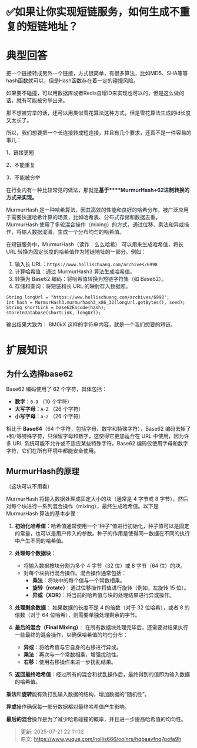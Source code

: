 # ✅如果让你实现短链服务，如何生成不重复的短链地址？

# 典型回答


把一个链接转成另外一个链接，方式很简单，有很多算法，比如MD5、SHA等等hash函数就可以，但是Hash函数存在着一定的碰撞风险。



如果要不碰撞，可以用数据库或者Redis自增ID来实现也可以的，但是这么做的话，就有可能被穷举出来。



那不想被穷举的话，还可以用类似雪花算法这种方式，但是雪花算法生成的id长度又太长了。



所以，我们想要把一个长连接转成短连接，并且有几个要求，还真不是一件容易的事儿：



1、链接更短

2、不能重复

3、不能被穷举



在行业内有一种比较常见的做法，那就是**基于****<font style="color:rgb(31, 35, 40);">MurmurHash+62进制转换的方式来实现。</font>**

<font style="color:rgb(31, 35, 40);"></font>

MurmurHash<font style="color:rgb(31, 35, 40);"> 是一种哈希算法，因其高效的性能和良好的哈希分布，被广泛应用于需要快速哈希计算的场景，比如哈希表、分布式存储和数据去重。 MurmurHash 使用了多轮混合操作（mixing）的方式，通过位移、乘法和异或操作，将输入数据混淆，生成一个分布均匀的哈希值。  </font>

<font style="color:rgb(31, 35, 40);"></font>

在短链服务中，MurmurHash（读作：么么哈希） 可以用来生成哈希值，将长 URL 转换为固定长度的哈希值作为短链地址的一部分。例如：



1. 输入长 URL<font style="color:rgb(31, 35, 40);">：</font>`https://www.hollischuang.com/archives/6998`
2. 计算哈希值<font style="color:rgb(31, 35, 40);">：通过 MurmurHash3 算法生成哈希值。</font>
3. 转换为 Base62 编码<font style="color:rgb(31, 35, 40);">：将哈希值转换为短链字符集（如 Base62）。</font>
4. 存储和查询<font style="color:rgb(31, 35, 40);">：将短链和长 URL 的映射存入数据库。</font>

<font style="color:rgb(31, 35, 40);"></font>

```plain
String longUrl = "https://www.hollischuang.com/archives/6998";
int hash = MurmurHash3.murmurhash3_x86_32(longUrl.getBytes(), seed);
String shortLink = base62Encode(hash);
storeInDatabase(shortLink, longUrl);
```



输出结果大致为： 8M0kX  这样的字符串内容，就是一个我们想要的短链。



# 扩展知识


## 为什么选择base62


Base62 编码使用了 62 个字符，具体包括：

+ **数字**：`0-9` （10 个字符）
+ **大写字母**：`A-Z` （26 个字符）
+ **小写字母**：`a-z` （26 个字符）



相比于 **Base64**（64 个字符，包括字母、数字和特殊字符），Base62 编码去掉了`+`和`/`等特殊字符，只保留字母和数字，这使得它更加适合在 URL 中使用，因为许多 URL 系统可能不允许或不适应某些特殊字符。Base62 编码仅使用字母和数字字符，它们在所有环境中都能安全使用。





## MurmurHash的原理


（这块可以不用看）



MurmurHash 将输入数据处理成固定大小的块（通常是 4 字节或 8 字节），然后对每个块进行一系列混合操作（mixing），最终生成哈希值。以下是 MurmurHash 算法的基本步骤：



1. **初始化哈希值**：哈希值通常使用一个“种子”值进行初始化，种子值可以是固定的常量，也可以是用户传入的参数。种子的作用是使得同一数据在不同的执行中产生不同的哈希值。



2. **处理每个数据块**：
    - 将输入数据按块分割为多个 4 字节（32 位）或 8 字节（64 位）的块。
    - 对每个块执行混合操作。混合操作通常包括：
        * **乘法**：将块中的每个值与一个常数相乘。
        * **旋转（rotate）**：通过位移操作将值进行旋转（例如，左旋转 15 位）。
        * **异或（XOR）**：将当前的哈希值与块的处理结果进行异或操作。



3. **处理剩余数据**： 如果数据的长度不是 4 的倍数（对于 32 位哈希），或者 8 的倍数（对于 64 位哈希），则需要单独处理剩余的字节。



4. **最后的混合（Final Mixing）**： 在所有数据块处理完毕后，还需要对结果执行一些最终的混合操作，以确保哈希值的均匀分布：
    - **异或**：将哈希值与它自身的右移进行异或。
    - **乘法**：再次与一个常数相乘，增强扰动性。
    - **右移**：使用右移操作来进一步扰乱结果。



5. **返回最终哈希值**：经过所有的混合和扰乱操作后，最终得到的值即为输入数据的哈希值。





**乘法**和**旋转**能有效打乱输入数据的结构，增加数据的“随机性”。

**异或**操作确保每一部分数据都对最终哈希值产生影响。

**最后的混合**操作是为了减少哈希碰撞的概率，并且进一步提高哈希值的均匀性。



> 更新: 2025-07-21 22:11:02  
> 原文: <https://www.yuque.com/hollis666/oolnrs/hqbaavfnq7pofa9h>